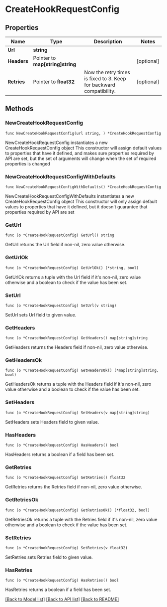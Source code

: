 # CreateHookRequestConfig

## Properties

Name | Type | Description | Notes
------------ | ------------- | ------------- | -------------
**Url** | **string** |  | 
**Headers** | Pointer to **map[string]string** |  | [optional] 
**Retries** | Pointer to **float32** | Now the retry times is fixed to 3. Keep for backward compatibility. | [optional] 

## Methods

### NewCreateHookRequestConfig

`func NewCreateHookRequestConfig(url string, ) *CreateHookRequestConfig`

NewCreateHookRequestConfig instantiates a new CreateHookRequestConfig object
This constructor will assign default values to properties that have it defined,
and makes sure properties required by API are set, but the set of arguments
will change when the set of required properties is changed

### NewCreateHookRequestConfigWithDefaults

`func NewCreateHookRequestConfigWithDefaults() *CreateHookRequestConfig`

NewCreateHookRequestConfigWithDefaults instantiates a new CreateHookRequestConfig object
This constructor will only assign default values to properties that have it defined,
but it doesn't guarantee that properties required by API are set

### GetUrl

`func (o *CreateHookRequestConfig) GetUrl() string`

GetUrl returns the Url field if non-nil, zero value otherwise.

### GetUrlOk

`func (o *CreateHookRequestConfig) GetUrlOk() (*string, bool)`

GetUrlOk returns a tuple with the Url field if it's non-nil, zero value otherwise
and a boolean to check if the value has been set.

### SetUrl

`func (o *CreateHookRequestConfig) SetUrl(v string)`

SetUrl sets Url field to given value.


### GetHeaders

`func (o *CreateHookRequestConfig) GetHeaders() map[string]string`

GetHeaders returns the Headers field if non-nil, zero value otherwise.

### GetHeadersOk

`func (o *CreateHookRequestConfig) GetHeadersOk() (*map[string]string, bool)`

GetHeadersOk returns a tuple with the Headers field if it's non-nil, zero value otherwise
and a boolean to check if the value has been set.

### SetHeaders

`func (o *CreateHookRequestConfig) SetHeaders(v map[string]string)`

SetHeaders sets Headers field to given value.

### HasHeaders

`func (o *CreateHookRequestConfig) HasHeaders() bool`

HasHeaders returns a boolean if a field has been set.

### GetRetries

`func (o *CreateHookRequestConfig) GetRetries() float32`

GetRetries returns the Retries field if non-nil, zero value otherwise.

### GetRetriesOk

`func (o *CreateHookRequestConfig) GetRetriesOk() (*float32, bool)`

GetRetriesOk returns a tuple with the Retries field if it's non-nil, zero value otherwise
and a boolean to check if the value has been set.

### SetRetries

`func (o *CreateHookRequestConfig) SetRetries(v float32)`

SetRetries sets Retries field to given value.

### HasRetries

`func (o *CreateHookRequestConfig) HasRetries() bool`

HasRetries returns a boolean if a field has been set.


[[Back to Model list]](../README.md#documentation-for-models) [[Back to API list]](../README.md#documentation-for-api-endpoints) [[Back to README]](../README.md)


